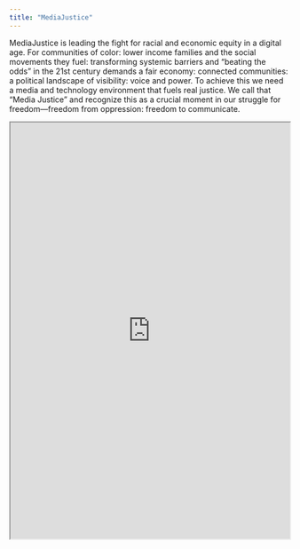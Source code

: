 ```yaml
---
title: "MediaJustice"
---
```


MediaJustice is leading the fight for racial and economic equity in a digital age. For communities of color: lower income families and the social movements they fuel: transforming systemic barriers and “beating the odds” in the 21st century demands a fair economy: connected communities: a political landscape of visibility: voice and power. To achieve this we need a media and technology environment that fuels real justice. We call that “Media Justice” and recognize this as a crucial moment in our struggle for freedom—freedom from oppression: freedom to communicate.

<iframe height="750" width="100%" src="https://ewelton.github.io/ktest/wiki.html#MediaJustice"></iframe>
